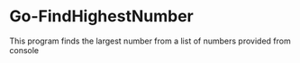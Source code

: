 # Go-FindHighestNumber
This program finds the largest number from a list of numbers provided from console
